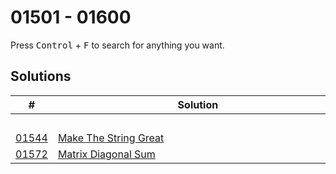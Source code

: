 # 01501 - 01600

Press <kbd>Control</kbd> + <kbd>F</kbd> to search for anything you want.

## Solutions
| # | Solution | Topic | Difficulty |
| --- | --- | --- | --- |
| | &emsp;&emsp;&emsp;&emsp;&emsp;&emsp;&emsp;&emsp;&emsp;&emsp;&emsp;&emsp;&emsp;&emsp;&emsp;&emsp;&emsp;&emsp;&emsp;&emsp;&emsp;&emsp;&emsp;&emsp;&emsp;&emsp;&emsp;&emsp; | &emsp;&emsp;&emsp;&emsp;&emsp;&emsp;&emsp;&emsp;&emsp;&emsp; | |  
| [01544](https://leetcode.com/problems/make-the-string-great/) | [Make The String Great](01544-make-the-string-great.cpp) | `Stack` | Easy |  
| [01572](https://leetcode.com/problems/matrix-diagonal-sum/) | [Matrix Diagonal Sum](01572-matrix-diagonal-sum.cpp) | `Array` | Easy |  